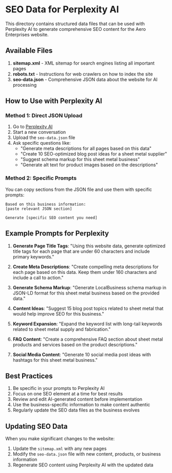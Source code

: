 # SEO Data for Perplexity AI

This directory contains structured data files that can be used with Perplexity AI to generate comprehensive SEO content for the Aero Enterprises website.

## Available Files

1. **sitemap.xml** - XML sitemap for search engines listing all important pages
2. **robots.txt** - Instructions for web crawlers on how to index the site
3. **seo-data.json** - Comprehensive JSON data about the website for AI processing

## How to Use with Perplexity AI

### Method 1: Direct JSON Upload

1. Go to [Perplexity AI](https://www.perplexity.ai/)
2. Start a new conversation
3. Upload the `seo-data.json` file
4. Ask specific questions like:
   - "Generate meta descriptions for all pages based on this data"
   - "Create 10 SEO-optimized blog post ideas for a sheet metal supplier"
   - "Suggest schema markup for this sheet metal business"
   - "Generate alt text for product images based on the descriptions"

### Method 2: Specific Prompts

You can copy sections from the JSON file and use them with specific prompts:

```
Based on this business information:
[paste relevant JSON section]

Generate [specific SEO content you need]
```

## Example Prompts for Perplexity

1. **Generate Page Title Tags**:
   "Using this website data, generate optimized title tags for each page that are under 60 characters and include primary keywords."

2. **Create Meta Descriptions**:
   "Create compelling meta descriptions for each page based on this data. Keep them under 160 characters and include a call to action."

3. **Generate Schema Markup**:
   "Generate LocalBusiness schema markup in JSON-LD format for this sheet metal business based on the provided data."

4. **Content Ideas**:
   "Suggest 15 blog post topics related to sheet metal that would help improve SEO for this business."

5. **Keyword Expansion**:
   "Expand the keyword list with long-tail keywords related to sheet metal supply and fabrication."

6. **FAQ Content**:
   "Create a comprehensive FAQ section about sheet metal products and services based on the product descriptions."

7. **Social Media Content**:
   "Generate 10 social media post ideas with hashtags for this sheet metal business."

## Best Practices

1. Be specific in your prompts to Perplexity AI
2. Focus on one SEO element at a time for best results
3. Review and edit AI-generated content before implementation
4. Use the business-specific information to make content authentic
5. Regularly update the SEO data files as the business evolves

## Updating SEO Data

When you make significant changes to the website:

1. Update the `sitemap.xml` with any new pages
2. Modify the `seo-data.json` file with new content, products, or business information
3. Regenerate SEO content using Perplexity AI with the updated data